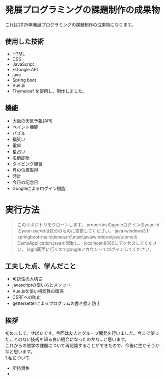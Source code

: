 # 発展プログラミングの課題制作の成果物  
これは2025年発展プログラミングの課題制作の成果物になります。  

## 使用した技術  
* HTML
* CSS
* JavaScript
* *Google API
* java
* Spring boot
* Vue.js
* Thymeleaf
を使用し、制作しました。

## 機能  
* 大阪の天気予報(API)
* ペイント機能
* パズル
* 福笑い
* 電卓
* 星占い
* 名前診断
* タイピング練習
* 月の位置取得
* 時計
* 今日の記念日
* Googleによるログイン機能

# 実行方法  
> このリポジトリをクローンします。
> propertiesのgooleログインの*your-idとyour-secret*は自分のものに変更してください。
> java-windows3.1-springboot-main\demo\src\main\java\windows\java\demoのDemoApplication.javaを起動し、
> localhost:8080にアクセスしてください。
> login画面に行くのでgoogleアカウントでログインしてください。

## 工夫した点、学んだこと  
* 可読性の大切さ
* javascriptの使い方とメソッド
* Vue.jsを使い視認性の確保
* CSRFへの防止
* gettersetterによるプログラムの書き換え防止


## 挨拶
初めまして。せぱたです。今回は友人とグループ開発を行いました。今まで使ったことのない技術を知る良い機会になったのかな...と思います。  
これからの勉学の課題について再認識することができたので、今後に生かそうかなと思います。  
1.私について
- 所持資格
- 

